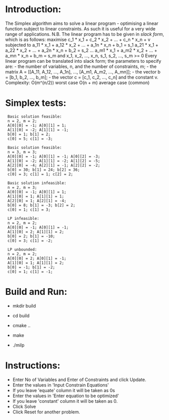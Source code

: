 # Introduction:

The Simplex algorithm aims to solve a linear program - optimising a linear function subject
 to linear constraints. As such it is useful for a very wide range of applications.
 N.B. The linear program has to be given in *slack form*, which is as follows:
 maximise
     c_1 * x_1 + c_2 * x_2 + ... + c_n * x_n + v
 subjected to
     a_11 * x_1 + a_12 * x_2 + ... + a_1n * x_n + b_1 = s_1
     a_21 * x_1 + a_22 * x_2 + ... + a_2n * x_n + b_2 = s_2
     ...
     a_m1 * x_1 + a_m2 * x_2 + ... + a_mn * x_n + b_m = s_m
 and
     x_1, x_2, ..., x_n, s_1, s_2, ..., s_m >= 0
 Every linear program can be translated into slack form; the parameters to specify are:
     - the number of variables, n, and the number of constraints, m;
     - the matrix A = [[A_11, A_12, ..., A_1n], ..., [A_m1, A_m2, ..., A_mn]];
     - the vector b = [b_1, b_2, ..., b_m];
     - the vector c = [c_1, c_2, ..., c_n] and the constant v.
 Complexity:    O(m^(n/2)) worst case
                O(n + m) average case (common)

# Simplex tests:

     Basic solution feasible:
     n = 2, m = 2;
     A[0][0] = -1; A[0][1] = 1;
     A[1][0] = -2; A[1][1] = -1;
     b[0] = 1; b[1] = 2;
     c[0] = 5; c[1] = -3;

     Basic solution feasible:
     n = 3, m = 3;
     A[0][0] = -1; A[0][1] = -1; A[0][2] = -3;
     A[1][0] = -2; A[1][1] = -2; A[1][2] = -5;
     A[2][0] = -4; A[2][1] = -1; A[2][2] = -2;
     b[0] = 30; b[1] = 24; b[2] = 36;
     c[0] = 3; c[1] = 1; c[2] = 2;

     Basic solution infeasible:
     n = 2, m = 3;
     A[0][0] = -1; A[0][1] = 1;
     A[1][0] = 1; A[1][1] = 1;
     A[2][0] = 1; A[2][1] = -4;
     b[0] = 8; b[1] = -3; b[2] = 2;
     c[0] = 1; c[1] = 3;

     LP infeasible:
     n = 2, m = 2;
     A[0][0] = -1; A[0][1] = -1;
     A[1][0] = 2; A[1][1] = 2;
     b[0] = 2; b[1] = -10;
     c[0] = 3; c[1] = -2;

     LP unbounded:
     n = 2, m = 2;
     A[0][0] = 2; A[0][1] = -1;
     A[1][0] = 1; A[1][1] = 2;
     b[0] = -1; b[1] = -2;
     c[0] = 1; c[1] = -1;

# Build and Run:

- mkdir build
- cd build
- cmake ..
- make

- ./milp

# Instructions:

- Enter No of Variables and Enter of Constraints and click Update.
- Enter the values in 'Input Constrain Equations' 
- If you leave 'equate' column it will be taken as 0s
- Enter the values in 'Enter equation to be optimized'
- If you leave 'constant' column it will be taken as 0.
- Click Solve
- Click Reset for another problem.
